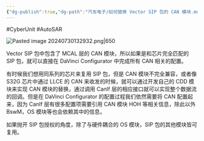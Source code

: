 ```yaml
---
{"dg-publish":true,"dg-path":"汽车电子/如何替换 Vector SIP 包的 CAN 模块.md","permalink":"/汽车电子/如何替换 Vector SIP 包的 CAN 模块/","created":"2024-07-11T16:11:06.000+08:00","updated":"2024-11-18T11:05:33.000+08:00"}
---
```


#CyberUnit #AutoSAR

![Pasted image 20240730132932.png|650](/img/user/0.Asset/resource/Pasted%20image%2020240730132932.png)

Vector SIP 包中包含了 MCAL 层的 CAN 模块，所以如果是和芯片完全匹配的 SIP 包，就可以直接在 DaVinci Configurator 中完成所有 CAN 相关的配置。

有时候我们想用同系列的芯片来复用 SIP 包，但是 CAN 模块不完全兼容，或者像 S32G 芯片中通过 LLCE 的 CAN 来收发的时候，就可以通过开发自己的 CDD 模块来实现 CAN 模块的替换，通过调用 CanIf 层的相应接口就可以实现整个数据流的回调。但是在 DaVinci Configurator 的配置过程我们依然需要将 CAN 配置起来，因为 CanIf 层有很多配置项需要引用 CAN 模块 HOH 等相关信息，除此以外 BswM，OS 模块等也会依赖其中的信息。

如果抛开 SIP 包授权的角度，除了与硬件耦合的 OS 模块，SIP 包的其他模块皆可复用。